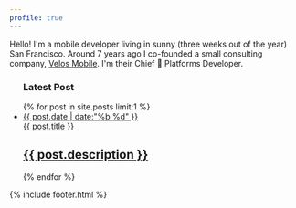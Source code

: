```yaml
---
profile: true
---
```


Hello! I'm a mobile developer living in sunny (three weeks out of the year) San Francisco. Around 7 years ago I co-founded a small consulting company, [Velos Mobile](https://velosmobile.com). I'm their Chief  Platforms Developer. 

<ul id="post-list">
    <h3>Latest Post</h3>
    {% for post in site.posts limit:1 %}
        <li>
            <a href="{{ "/" | relative_url  }}{{ post.url | remove_first: '/' }}"><aside class="dates">{{ post.date | date:"%b %d" }}</aside></a>
            <a href="{{ "/" | relative_url  }}{{ post.url | remove_first: '/' }}">{{ post.title }} <h2>{{ post.description }}</h2></a>
        </li>
    {% endfor %}
</ul>

{% include footer.html %}